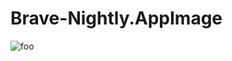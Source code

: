 # Brave-Nightly.AppImage

![foo](https://github.com/nx-appbuild-hub/Brave-Nightly.AppImage//actions/workflows/makefile.yml/badge.svg)
